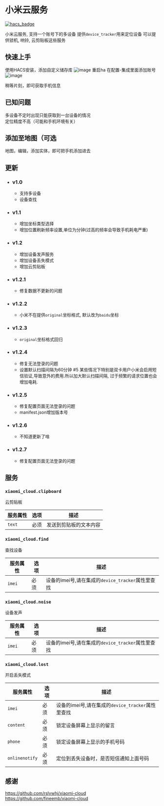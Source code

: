 <!--
 * @Author        : fineemb
 * @Github        : https://github.com/fineemb
 * @Description   : 
 * @Date          : 2020-08-26 16:20:12
 * @LastEditors   : fineemb
 * @LastEditTime  : 2021-03-06 11:01:18
-->

# 小米云服务

[![hacs_badge](https://img.shields.io/badge/HACS-Default-orange.svg)](https://github.com/custom-components/hacs)

小米云服务, 支持一个账号下的多设备
提供`device_tracker`用来定位设备
可以提供锁机, 响铃, 云剪贴板这些服务

## 快速上手
使用HACS安装，添加自定义储存库
![image](https://github.com/lyj0309/xiaomi-cloud/assets/50474995/e7c7fe13-db12-4167-9902-4864ce971261)
重启ha
在配置-集成里面添加账号
![image](https://github.com/lyj0309/xiaomi-cloud/assets/50474995/2707f594-9af0-4b83-a4b5-111d7d9ab1c4)

稍等片刻，即可获取手机信息
## 已知问题
多设备不定时出现只能获取到一台设备的情况  
定位精度不高（可能和手机环境有关）

## 添加至地图（可选
地图，编辑，添加实体，即可把手机添加进去

## 更新

+ ### v1.0
  + 支持多设备
  + 设备查找
+ ### v1.1
  + 增加坐标类型选择
  + 增加位置刷新频率设置,单位为分钟(过高的频率会导致手机耗电严重)

+ ### v1.2
  + 增加设备发声服务
  + 增加设备丢失模式
  + 增加云剪贴板
  
+ ### v1.2.1
  + 修复数据不更新的问题

+ ### v1.2.2
  + 小米不在提供`original`坐标格式, 默认改为`baidu`坐标
  
+ ### v1.2.3
  + `original`坐标格式回归

+ ### v1.2.4
  + 修复无法登录的问题
  + 设置默认扫描间隔为60分钟 #5
    某些情况下特别是双卡用户小米会启用短信验证,导致意外的费用.所以加大默认扫描间隔, 过于频繁的请求位置也会增加电耗.
+ ### v1.2.5
  + 修复配置页面无法登录的问题
  + manifest.json增加版本号
+ ### v1.2.6
  + 不知道更新了啥
+ ### v1.2.7
  + 修复配置页面无法登录的问题
    


## 服务

### `xiaomi_cloud.clipboard`
云剪贴板

| 服务属性 | 选项 | 描述|
|---------|------|----|
|`text`   | 必须 | 发送到剪贴板的文本内容|

### `xiaomi_cloud.find`
查找设备

| 服务属性 | 选项 | 描述|
|---------|------|----|
|`imei`   | 必须 | 设备的imei号,请在集成的`device_tracker`属性里查找|

### `xiaomi_cloud.noise`
设备发声

| 服务属性 | 选项 | 描述|
|---------|------|----|
|`imei`   | 必须 | 设备的imei号,请在集成的`device_tracker`属性里查找|

### `xiaomi_cloud.lost`
开启丢失模式

| 服务属性 | 选项 | 描述|
|---------|------|----|
|`imei`   | 必须 | 设备的imei号,请在集成的`device_tracker`属性里查找|
|`content`   | 必须 | 锁定设备屏幕上显示的留言|
|`phone`   | 必须 | 锁定设备屏幕上显示的手机号码|
|`onlinenotify`   | 必须 | 定位到丢失设备时，是否短信通知上面号码|

## 感谢
https://github.com/rslywhj/xiaomi-cloud
https://github.com/fineemb/xiaomi-cloud
